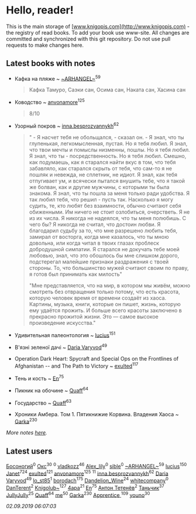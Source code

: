 # Hello, reader!
This is the main storage of [www.knigopis.com](http://www.knigopis.com) - the registry of read books.
To add your book use www-site. All changes are committed and synchronized with this git repository.
Do not use pull requests to make changes here.


## Latest books with notes
* Кафка на пляже ~ [~ARHANGEL~](users/642/64251996-vkontakte)<sup>59</sup>
    > Кафка Тамуро, Саэки сан, Осима сан, Наката сан, Хасина сан

* Ководство ~ [anvonamore](users/595/5957175-vkontakte)<sup>125</sup>
    > 8/10

* Узорный покров ~ [inna.besprozvannykh](users/733/73323849-yandex)<sup>62</sup>
    > " - Я насчет тебя не обольщался, - сказал он. - Я знал, что ты глупенькая, легкомысленная, пустая. Но я тебя любил. Я знал, что твои мечты и помыслы низменны, пошлы. Но я тебя любил. Я знал, что ты - посредственность. Но я тебя любил. Смешно, как подумаешь, как я старался найти вкус в том, что тебя забавляло, как старался скрыть от тебя, что сам-то я не пошляк и невежда, не сплетник, не идиот. Я знал, как тебя отпугивает ум, и всячески пытался внушить тебе, что я такой же болван, как и другие мужчины, с которыми ты была знакома. Я знал, что ты пошла за меня только ради удобства. Я так любил тебя, что решил - пусть так. Насколько я могу судить, те, кто любят без взаимности, обычно считают себя обиженными. Им ничего не стоит озлобиться, очерстветь. Я не из их числа. Я никогда не надеялся, что ты меня полюбишь. С чего бы? Я никогда не считал, что достоин любви. Я благодарил судьбу за то, что мне разрешено любить тебя, замирал от восторга, когда мне казалось, что ты мною довольна, или когда читал в твоих глазах проблеск добродушной симпатии. Я старался не докучать тебе моей любовью, знал, что это обошлось бы мне слишком дорого, подстерегал малейшие признаки раздражения с твоей стороны. То, что большинство мужей считают своим по праву, я готов был принимать как милость"
    > 
    > "Мне представляется, что на мир, в котором мы живём, можно смотреть без отвращения только потому, что есть красота, которую человек время от времени создаёт из хаоса. Картины, музыка, книги, которые он пишет, жизнь, которую ему удаётся прожить. И больше всего красоты заключено в прекрасно прожитой жизни. Это — самое высокое произведение искусства."

* Удивительная палеонтология ~ [lucius](users/838/83820536-yandex)<sup>151</sup>

* В'язні зеленої дачі ~ [Daria Varyvod](users/829/829893410524253-facebook)<sup>49</sup>

* Operation Dark Heart: Spycraft and Special Ops on the Frontlines of Afghanistan -- and The Path to Victory ~ [exulted](users/100/100599204551896265722-google)<sup>117</sup>

* Тень и кость ~ [En](users/333/333646551-vkontakte)<sup>75</sup>

* Пикник на обочине ~ [Quaff](users/122/12267158-vkontakte)<sup>64</sup>

* Государство ~ [Quaff](users/122/12267158-vkontakte)<sup>63</sup>

* Хроники Амбера. Том 1. Пятикнижие Корвина. Владения Хаоса ~ [Garka](users/115/115753719718250012620-google)<sup>230</sup>


_More notes [here](latest_books_with_notes.md)._


## Latest users
[Босоногий](users/109/109052178227950452885-google)<sup>0</sup> 
[Окс](users/102/102536471289425216982-google)<sup>30</sup> 
[](users/146/146934491-vkontakte)<sup>0</sup> 
[vladkozz](users/572/57239276-vkontakte)<sup>46</sup> 
[Alex_lily](users/117/1178872-vkontakte)<sup>0</sup> 
[sible](users/765/76561198018016919-steam)<sup>0</sup> 
[~ARHANGEL~](users/642/64251996-vkontakte)<sup>59</sup> 
[lucius](users/838/83820536-yandex)<sup>150</sup> 
[Janet](users/108/108113656204404967440-google)<sup>724</sup> 
[exulted](users/100/100599204551896265722-google)<sup>121</sup> 
[anvonamore](users/595/5957175-vkontakte)<sup>125</sup> 
[](users/110/110931306939441771638-google)<sup>11</sup> 
[inna.besprozvannykh](users/733/73323849-yandex)<sup>62</sup> 
[Daria Varyvod](users/829/829893410524253-facebook)<sup>49</sup> 
[lo_st85](users/176/17659596-vkontakte)<sup>1</sup> 
[borodach](users/157/15706320-vkontakte)<sup>175</sup> 
[Dandelion_Wine](users/586/58602788-vkontakte)<sup>24</sup> 
[whitecompany](users/840/84060805-vkontakte)<sup>0</sup> 
[DanTerent](users/139/13984651701920217604-mailru)<sup>2</sup> 
[Knigolub~](users/111/111878597279669641685-google)<sup>127</sup> 
[4apa](users/117/117392596378069249667-google)<sup>21</sup> 
[En](users/333/333646551-vkontakte)<sup>75</sup> 
[Антон Тетенёв](users/682/6820689443874545064-mailru)<sup>2</sup> 
[Таньчик](users/209/2096581563762610-facebook)<sup>37</sup> 
[JullyJully](users/117/117443283415472077372-google)<sup>25</sup> 
[Quaff](users/122/12267158-vkontakte)<sup>64</sup> 
[me](users/381/381417697-yandex)<sup>50</sup> 
[Garka](users/115/115753719718250012620-google)<sup>230</sup> 
[Apprentice ](users/528/52821952-vkontakte)<sup>109</sup> 
[youno](users/302/302928912-vkontakte)<sup>30</sup> 


_02.09.2019 06:07:03_
